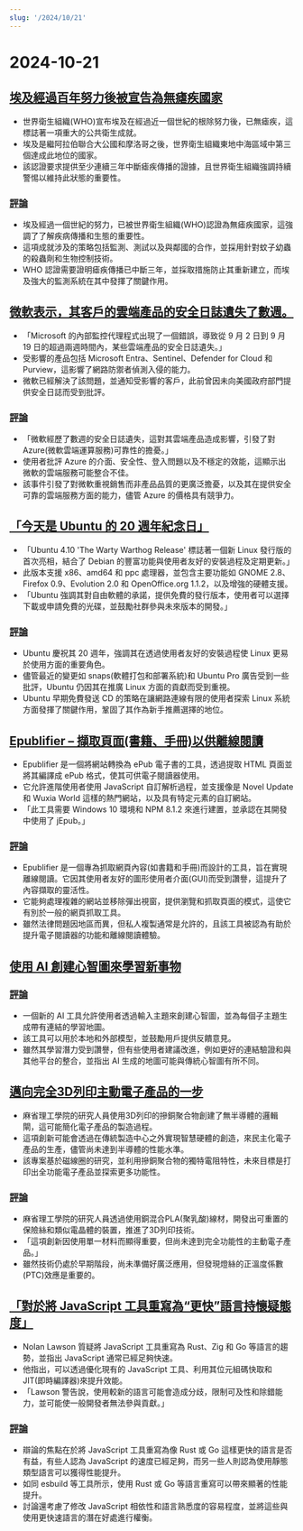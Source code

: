 ```yaml
---
slug: '/2024/10/21'
---
```


# 2024-10-21

## [埃及經過百年努力後被宣告為無瘧疾國家](https://www.bbc.com/news/articles/cm2yl8pjgn2o)

- 世界衛生組織(WHO)宣布埃及在經過近一個世紀的根除努力後，已無瘧疾，這標誌著一項重大的公共衛生成就。
- 埃及是繼阿拉伯聯合大公國和摩洛哥之後，世界衛生組織東地中海區域中第三個達成此地位的國家。
- 該認證要求提供至少連續三年中斷瘧疾傳播的證據，且世界衛生組織強調持續警惕以維持此狀態的重要性。

### [評論](https://news.ycombinator.com/item?id=41903616)

- 埃及經過一個世紀的努力，已被世界衛生組織(WHO)認證為無瘧疾國家，這強調了了解疾病傳播和生態的重要性。
- 這項成就涉及的策略包括監測、測試以及與鄰國的合作，並採用針對蚊子幼蟲的殺蟲劑和生物控制技術。
- WHO 認證需要證明瘧疾傳播已中斷三年，並採取措施防止其重新建立，而埃及強大的監測系統在其中發揮了關鍵作用。

## [微軟表示，其客戶的雲端產品的安全日誌遺失了數週。](https://techcrunch.com/2024/10/17/microsoft-said-it-lost-weeks-of-security-logs-for-its-customers-cloud-products/)

- 「Microsoft 的內部監控代理程式出現了一個錯誤，導致從 9 月 2 日到 9 月 19 日的超過兩週時間內，某些雲端產品的安全日誌遺失。」
- 受影響的產品包括 Microsoft Entra、Sentinel、Defender for Cloud 和 Purview，這影響了網路防禦者偵測入侵的能力。
- 微軟已經解決了該問題，並通知受影響的客戶，此前曾因未向美國政府部門提供安全日誌而受到批評。

### [評論](https://news.ycombinator.com/item?id=41898723)

- 「微軟經歷了數週的安全日誌遺失，這對其雲端產品造成影響，引發了對 Azure(微軟雲端運算服務)可靠性的擔憂。」
- 使用者批評 Azure 的介面、安全性、登入問題以及不穩定的效能，這顯示出微軟的雲端服務可能整合不佳。
- 該事件引發了對微軟重視銷售而非產品品質的更廣泛擔憂，以及其在提供安全可靠的雲端服務方面的能力，儘管 Azure 的價格具有競爭力。

## [「今天是 Ubuntu 的 20 週年紀念日」](https://lists.ubuntu.com/archives/ubuntu-announce/2004-October/000003.html)

- 「Ubuntu 4.10 'The Warty Warthog Release' 標誌著一個新 Linux 發行版的首次亮相，結合了 Debian 的豐富功能與使用者友好的安裝過程及定期更新。」
- 此版本支援 x86、amd64 和 ppc 處理器，並包含主要功能如 GNOME 2.8、Firefox 0.9、Evolution 2.0 和 OpenOffice.org 1.1.2，以及增強的硬體支援。
- 「Ubuntu 強調其對自由軟體的承諾，提供免費的發行版本，使用者可以選擇下載或申請免費的光碟，並鼓勵社群參與未來版本的開發。」

### [評論](https://news.ycombinator.com/item?id=41898736)

- Ubuntu 慶祝其 20 週年，強調其在透過使用者友好的安裝過程使 Linux 更易於使用方面的重要角色。
- 儘管最近的變更如 snaps(軟體打包和部署系統)和 Ubuntu Pro 廣告受到一些批評，Ubuntu 仍因其在推廣 Linux 方面的貢獻而受到重視。
- Ubuntu 早期免費發送 CD 的策略在讓網路連線有限的使用者探索 Linux 系統方面發揮了關鍵作用，鞏固了其作為新手推薦選擇的地位。

## [Epublifier – 擷取頁面(書籍、手冊)以供離線閱讀](https://github.com/maoserr/epublifier)

- Epublifier 是一個將網站轉換為 ePub 電子書的工具，透過提取 HTML 頁面並將其編譯成 ePub 格式，使其可供電子閱讀器使用。
- 它允許進階使用者使用 JavaScript 自訂解析過程，並支援像是 Novel Update 和 Wuxia World 這樣的熱門網站，以及具有特定元素的自訂網站。
- 「此工具需要 Windows 10 環境和 NPM 8.1.2 來進行建置，並承認在其開發中使用了 jEpub。」

### [評論](https://news.ycombinator.com/item?id=41903864)

- Epublifier 是一個專為抓取網頁內容(如書籍和手冊)而設計的工具，旨在實現離線閱讀。它因其使用者友好的圖形使用者介面(GUI)而受到讚譽，這提升了內容擷取的靈活性。
- 它能夠處理複雜的網站並移除彈出視窗，提供瀏覽和抓取頁面的模式，這使它有別於一般的網頁抓取工具。
- 雖然法律問題因地區而異，但私人複製通常是允許的，且該工具被認為有助於提升電子閱讀器的功能和離線閱讀體驗。

## [使用 AI 創建心智圖來學習新事物](https://github.com/aotakeda/learn-thing)

### [評論](https://news.ycombinator.com/item?id=41898076)

- 一個新的 AI 工具允許使用者透過輸入主題來創建心智圖，並為每個子主題生成帶有連結的學習地圖。
- 該工具可以用於本地和外部模型，並鼓勵用戶提供反饋意見。
- 雖然其學習潛力受到讚譽，但有些使用者建議改進，例如更好的連結驗證和與其他平台的整合，並指出 AI 生成的地圖可能與傳統心智圖有所不同。

## [邁向完全3D列印主動電子產品的一步](https://news.mit.edu/2024/mit-team-takes-major-step-toward-fully-3d-printed-active-electronics-1015)

- 麻省理工學院的研究人員使用3D列印的摻銅聚合物創建了無半導體的邏輯閘，這可能簡化電子產品的製造過程。
- 這項創新可能會透過在傳統製造中心之外實現智慧硬體的創造，來民主化電子產品的生產，儘管尚未達到半導體的性能水準。
- 該專案基於磁線圈的研究，並利用摻銅聚合物的獨特電阻特性，未來目標是打印出全功能電子產品並探索更多功能性。

### [評論](https://news.ycombinator.com/item?id=41899873)

- 麻省理工學院的研究人員透過使用銅混合PLA(聚乳酸)線材，開發出可重置的保險絲和類似電晶體的裝置，推進了3D列印技術。
- 「這項創新因使用單一材料而顯得重要，但尚未達到完全功能性的主動電子產品。」
- 雖然技術仍處於早期階段，尚未準備好廣泛應用，但發現燈絲的正溫度係數(PTC)效應是重要的。

## [「對於將 JavaScript 工具重寫為“更快”語言持懷疑態度」](https://nolanlawson.com/2024/10/20/why-im-skeptical-of-rewriting-javascript-tools-in-faster-languages/)

- Nolan Lawson 質疑將 JavaScript 工具重寫為 Rust、Zig 和 Go 等語言的趨勢，並指出 JavaScript 通常已經足夠快速。
- 他指出，可以透過優化現有的 JavaScript 工具、利用其位元組碼快取和 JIT(即時編譯器)來提升效能。
- 「Lawson 警告說，使用較新的語言可能會造成分歧，限制可及性和除錯能力，並可能使一般開發者無法參與貢獻。」

### [評論](https://news.ycombinator.com/item?id=41898603)

- 辯論的焦點在於將 JavaScript 工具重寫為像 Rust 或 Go 這樣更快的語言是否有益，有些人認為 JavaScript 的速度已經足夠，而另一些人則認為使用靜態類型語言可以獲得性能提升。
- 如同 esbuild 等工具所示，使用 Rust 或 Go 等語言重寫可以帶來顯著的性能提升。
- 討論還考慮了修改 JavaScript 相依性和語言熟悉度的容易程度，並將這些與使用更快速語言的潛在好處進行權衡。

<head>
  <meta property="og:title" content="埃及經過百年努力後被宣告為無瘧疾國家" />
  <meta property="og:type" content="website" />
  <meta property="og:image" content="https://og.cho.sh/api/og/?title=%E5%9F%83%E5%8F%8A%E7%B6%93%E9%81%8E%E7%99%BE%E5%B9%B4%E5%8A%AA%E5%8A%9B%E5%BE%8C%E8%A2%AB%E5%AE%A3%E5%91%8A%E7%82%BA%E7%84%A1%E7%98%A7%E7%96%BE%E5%9C%8B%E5%AE%B6&subheading=2024%E5%B9%B410%E6%9C%8821%E6%97%A5%20%E6%98%9F%E6%9C%9F%E4%B8%80%3A%20Hacker%20News%20%E6%91%98%E8%A6%81" />
</head>
